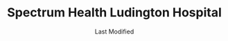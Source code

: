 ---
layout: location-page
date: Last Modified
description: "Local COVID-19 testing is available at Spectrum Health Ludington Hospital in Ludington, Michigan, USA."
permalink: "locations/michigan/ludington/spectrum-health-ludington-hospital/"
tags:
  - locations
  - michigan
title: Spectrum Health Ludington Hospital
uniqueName: spectrum-health-ludington-hospital
state: Michigan
stateAbbr: MI
hood: "Ludington"
address: "1 N Atkinson Dr"
city: "Ludington"
zip: "49431"
zipsNearby: "49613 49303 49304 49614 49616 49617 49307 49309 49618 49402 49619 49312 49620 49601 49318 49623 49320 49625 49405 49626 49628 49631 49409 49634 49410 49635 49411 49412 49413 49415 49327 49637 49638 49420 49639 49421 49425 49640 49642 49643 49644 49645 49330 49650 49655 49431 49656 49660 49663 49666 49436 49668 49437 49336 49440 49441 49442 49443 49444 49445 49337 49446 49675 49338 49449 49451 49677 49342 49452 49454 49455 49346 49683 49688 49457 49458 49459 49689 49349 49461 49463 54220 54221 54241" 
mapUrl: "http://maps.apple.com/?q=Spectrum+Health+Ludington+Hospital&address=1+N+Atkinson+Dr,Ludington,Michigan,49431"
locationType: Drive-thru
phone: "231-843-2591"
website: "https://www.spectrumhealth.org/locations/spectrum-health-ludington-hospital"
onlineBooking: undefined
closed: undefined
closedUpdate: May 25th, 2020
notes: "By appointment only."
days: Contact for hours of operation.
ctaMessage: Learn more
ctaUrl: "https://www.spectrumhealth.org/locations/spectrum-health-ludington-hospital"
---